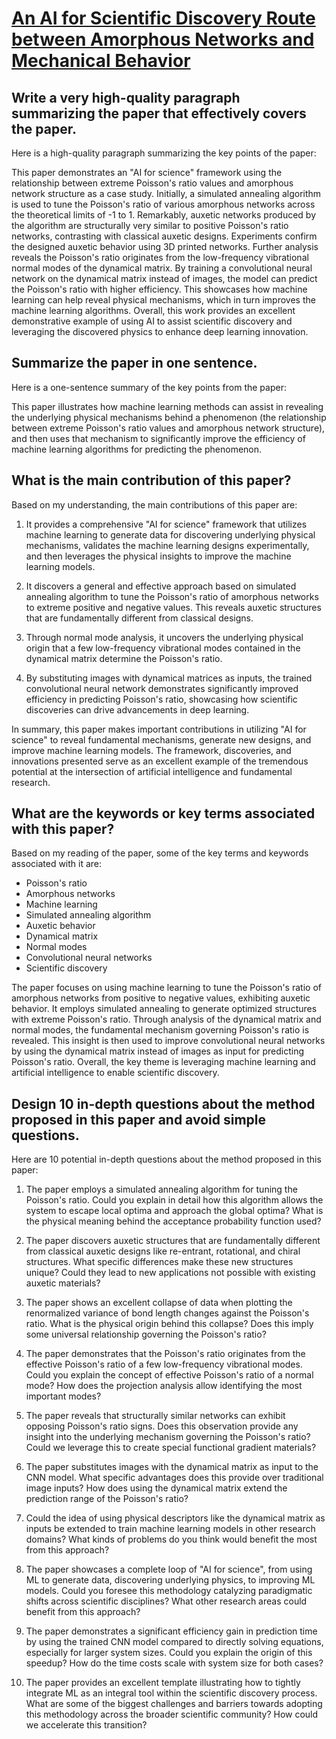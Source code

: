# [An AI for Scientific Discovery Route between Amorphous Networks and   Mechanical Behavior](https://arxiv.org/abs/2312.03404)

## Write a very high-quality paragraph summarizing the paper that effectively covers the paper.

 Here is a high-quality paragraph summarizing the key points of the paper:

This paper demonstrates an "AI for science" framework using the relationship between extreme Poisson's ratio values and amorphous network structure as a case study. Initially, a simulated annealing algorithm is used to tune the Poisson's ratio of various amorphous networks across the theoretical limits of -1 to 1. Remarkably, auxetic networks produced by the algorithm are structurally very similar to positive Poisson's ratio networks, contrasting with classical auxetic designs. Experiments confirm the designed auxetic behavior using 3D printed networks. Further analysis reveals the Poisson's ratio originates from the low-frequency vibrational normal modes of the dynamical matrix. By training a convolutional neural network on the dynamical matrix instead of images, the model can predict the Poisson's ratio with higher efficiency. This showcases how machine learning can help reveal physical mechanisms, which in turn improves the machine learning algorithms. Overall, this work provides an excellent demonstrative example of using AI to assist scientific discovery and leveraging the discovered physics to enhance deep learning innovation.


## Summarize the paper in one sentence.

 Here is a one-sentence summary of the key points from the paper:

This paper illustrates how machine learning methods can assist in revealing the underlying physical mechanisms behind a phenomenon (the relationship between extreme Poisson's ratio values and amorphous network structure), and then uses that mechanism to significantly improve the efficiency of machine learning algorithms for predicting the phenomenon.


## What is the main contribution of this paper?

 Based on my understanding, the main contributions of this paper are:

1. It provides a comprehensive "AI for science" framework that utilizes machine learning to generate data for discovering underlying physical mechanisms, validates the machine learning designs experimentally, and then leverages the physical insights to improve the machine learning models. 

2. It discovers a general and effective approach based on simulated annealing algorithm to tune the Poisson's ratio of amorphous networks to extreme positive and negative values. This reveals auxetic structures that are fundamentally different from classical designs.

3. Through normal mode analysis, it uncovers the underlying physical origin that a few low-frequency vibrational modes contained in the dynamical matrix determine the Poisson's ratio. 

4. By substituting images with dynamical matrices as inputs, the trained convolutional neural network demonstrates significantly improved efficiency in predicting Poisson's ratio, showcasing how scientific discoveries can drive advancements in deep learning.

In summary, this paper makes important contributions in utilizing "AI for science" to reveal fundamental mechanisms, generate new designs, and improve machine learning models. The framework, discoveries, and innovations presented serve as an excellent example of the tremendous potential at the intersection of artificial intelligence and fundamental research.


## What are the keywords or key terms associated with this paper?

 Based on my reading of the paper, some of the key terms and keywords associated with it are:

- Poisson's ratio
- Amorphous networks
- Machine learning
- Simulated annealing algorithm
- Auxetic behavior
- Dynamical matrix
- Normal modes
- Convolutional neural networks
- Scientific discovery

The paper focuses on using machine learning to tune the Poisson's ratio of amorphous networks from positive to negative values, exhibiting auxetic behavior. It employs simulated annealing to generate optimized structures with extreme Poisson's ratio. Through analysis of the dynamical matrix and normal modes, the fundamental mechanism governing Poisson's ratio is revealed. This insight is then used to improve convolutional neural networks by using the dynamical matrix instead of images as input for predicting Poisson's ratio. Overall, the key theme is leveraging machine learning and artificial intelligence to enable scientific discovery.


## Design 10 in-depth questions about the method proposed in this paper and avoid simple questions.

 Here are 10 potential in-depth questions about the method proposed in this paper:

1. The paper employs a simulated annealing algorithm for tuning the Poisson's ratio. Could you explain in detail how this algorithm allows the system to escape local optima and approach the global optima? What is the physical meaning behind the acceptance probability function used?

2. The paper discovers auxetic structures that are fundamentally different from classical auxetic designs like re-entrant, rotational, and chiral structures. What specific differences make these new structures unique? Could they lead to new applications not possible with existing auxetic materials?  

3. The paper shows an excellent collapse of data when plotting the renormalized variance of bond length changes against the Poisson's ratio. What is the physical origin behind this collapse? Does this imply some universal relationship governing the Poisson's ratio?

4. The paper demonstrates that the Poisson's ratio originates from the effective Poisson's ratio of a few low-frequency vibrational modes. Could you explain the concept of effective Poisson's ratio of a normal mode? How does the projection analysis allow identifying the most important modes?

5. The paper reveals that structurally similar networks can exhibit opposing Poisson's ratio signs. Does this observation provide any insight into the underlying mechanism governing the Poisson's ratio? Could we leverage this to create special functional gradient materials?  

6. The paper substitutes images with the dynamical matrix as input to the CNN model. What specific advantages does this provide over traditional image inputs? How does using the dynamical matrix extend the prediction range of the Poisson's ratio?

7. Could the idea of using physical descriptors like the dynamical matrix as inputs be extended to train machine learning models in other research domains? What kinds of problems do you think would benefit the most from this approach?

8. The paper showcases a complete loop of "AI for science", from using ML to generate data, discovering underlying physics, to improving ML models. Could you foresee this methodology catalyzing paradigmatic shifts across scientific disciplines? What other research areas could benefit from this approach?  

9. The paper demonstrates a significant efficiency gain in prediction time by using the trained CNN model compared to directly solving equations, especially for larger system sizes. Could you explain the origin of this speedup? How do the time costs scale with system size for both cases?

10. The paper provides an excellent template illustrating how to tightly integrate ML as an integral tool within the scientific discovery process. What are some of the biggest challenges and barriers towards adopting this methodology across the broader scientific community? How could we accelerate this transition?
